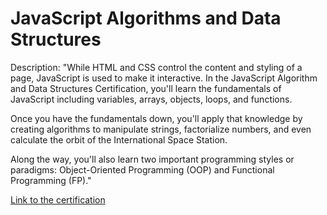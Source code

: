 # JavaScript Algorithms and Data Structures

Description: "While HTML and CSS control the content and styling of a page, JavaScript is used to make it interactive. In the JavaScript Algorithm and Data Structures Certification, you'll learn the fundamentals of JavaScript including variables, arrays, objects, loops, and functions.

Once you have the fundamentals down, you'll apply that knowledge by creating algorithms to manipulate strings, factorialize numbers, and even calculate the orbit of the International Space Station.

Along the way, you'll also learn two important programming styles or paradigms: Object-Oriented Programming (OOP) and Functional Programming (FP)."

[Link to the certification](https://www.freecodecamp.org/certification/Reggroy/javascript-algorithms-and-data-structures)
